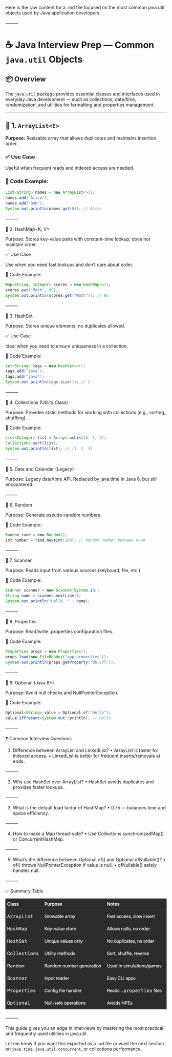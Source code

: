Here is the raw content for a .md file focused on the most common java.util objects used by Java application developers:

⸻


# ☕ Java Interview Prep — Common `java.util` Objects

## 📦 Overview

The `java.util` package provides essential classes and interfaces used in everyday Java development — such as collections, date/time, randomization, and utilities for formatting and properties management.

---

## 🧩 1. `ArrayList<E>`

**Purpose:** Resizable array that allows duplicates and maintains insertion order.

### ✅ Use Case
Useful when frequent reads and indexed access are needed.

### 🔹 Code Example:
```java
List<String> names = new ArrayList<>();
names.add("Alice");
names.add("Bob");
System.out.println(names.get(0)); // Alice
```

⸻

🧩 2. HashMap<K, V>

Purpose: Stores key-value pairs with constant-time lookup; does not maintain order.

✅ Use Case

Use when you need fast lookups and don’t care about order.

🔹 Code Example:

```java
Map<String, Integer> scores = new HashMap<>();
scores.put("Math", 95);
System.out.println(scores.get("Math")); // 95
```

⸻

🧩 3. HashSet<E>

Purpose: Stores unique elements; no duplicates allowed.

✅ Use Case

Ideal when you need to ensure uniqueness in a collection.

🔹 Code Example:
```java
Set<String> tags = new HashSet<>();
tags.add("java");
tags.add("java");
System.out.println(tags.size()); // 1
```

⸻

🧩 4. Collections (Utility Class)

Purpose: Provides static methods for working with collections (e.g., sorting, shuffling).

🔹 Code Example:
```java
List<Integer> list = Arrays.asList(3, 1, 2);
Collections.sort(list);
System.out.println(list); // [1, 2, 3]
```

⸻

🧩 5. Date and Calendar (Legacy)

Purpose: Legacy date/time API. Replaced by java.time in Java 8, but still encountered.

⸻

🧩 6. Random

Purpose: Generate pseudo-random numbers.

🔹 Code Example:
```java
Random rand = new Random();
int number = rand.nextInt(100); // Random number between 0–99
```

⸻

🧩 7. Scanner

Purpose: Reads input from various sources (keyboard, file, etc.)

🔹 Code Example:
```java
Scanner scanner = new Scanner(System.in);
String name = scanner.nextLine();
System.out.println("Hello, " + name);
```

⸻

🧩 8. Properties

Purpose: Read/write .properties configuration files.

🔹 Code Example:
```java
Properties props = new Properties();
props.load(new FileReader("app.properties"));
System.out.println(props.getProperty("db.url"));
```

⸻

🧩 9. Optional<T> (Java 8+)

Purpose: Avoid null checks and NullPointerException.

🔹 Code Example:
```java
Optional<String> value = Optional.of("Hello");
value.ifPresent(System.out::println); // Hello
```

⸻

❓ Common Interview Questions

1. Difference between ArrayList and LinkedList?
	•	ArrayList is faster for indexed access.
	•	LinkedList is better for frequent inserts/removals at ends.

⸻

2. Why use HashSet over ArrayList?
	•	HashSet avoids duplicates and provides faster lookups.

⸻

3. What is the default load factor of HashMap?
	•	0.75 — balances time and space efficiency.

⸻

4. How to make a Map thread-safe?
	•	Use Collections.synchronizedMap() or ConcurrentHashMap.

⸻

5. What’s the difference between Optional.of() and Optional.ofNullable()?
	•	of() throws NullPointerException if value is null.
	•	ofNullable() safely handles null.

⸻

✅ Summary Table

![alt text](image-1.png)


⸻

This guide gives you an edge in interviews by mastering the most practical and frequently used utilities in java.util.

Let me know if you want this exported as a `.md` file or want the next section on `java.time`, `java.util.concurrent`, or collections performance.